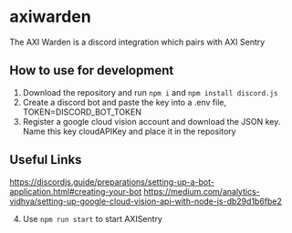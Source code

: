 # axiwarden
The AXI Warden is a discord integration which pairs with AXI Sentry

## How to use for development

1. Download the repository and run `npm i` and `npm install discord.js`
2. Create a discord bot and paste the key into a .env file, TOKEN=DISCORD_BOT_TOKEN
3. Register a google cloud vision account and download the JSON key. Name this key cloudAPIKey and place it in the repository

## Useful Links
https://discordjs.guide/preparations/setting-up-a-bot-application.html#creating-your-bot
https://medium.com/analytics-vidhya/setting-up-google-cloud-vision-api-with-node-js-db29d1b6fbe2


4. Use `npm run start` to start AXISentry
